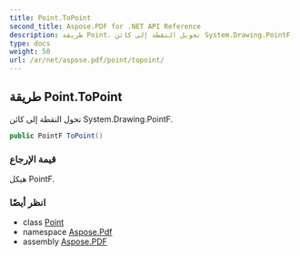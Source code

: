 ```yaml
---
title: Point.ToPoint
second_title: Aspose.PDF for .NET API Reference
description: طريقة Point. تحويل النقطة إلى كائن System.Drawing.PointF
type: docs
weight: 50
url: /ar/net/aspose.pdf/point/topoint/
---
```

## طريقة Point.ToPoint

تحول النقطة إلى كائن System.Drawing.PointF.

```csharp
public PointF ToPoint()
```

### قيمة الإرجاع

هيكل PointF.

### انظر أيضًا

* class [Point](../)
* namespace [Aspose.Pdf](../../../aspose.pdf/)
* assembly [Aspose.PDF](../../../)